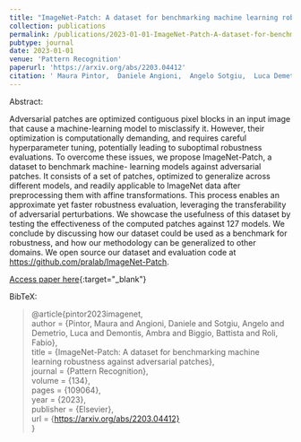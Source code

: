 ```yaml
---
title: "ImageNet-Patch: A dataset for benchmarking machine learning robustness against adversarial patches"
collection: publications
permalink: /publications/2023-01-01-ImageNet-Patch-A-dataset-for-benchmarking-machine-learning-robustness-against-adversarial-patches
pubtype: journal
date: 2023-01-01
venue: 'Pattern Recognition'
paperurl: 'https://arxiv.org/abs/2203.04412'
citation: ' Maura Pintor,  Daniele Angioni,  Angelo Sotgiu,  Luca Demetrio,  Ambra Demontis,  Battista Biggio,  Fabio Roli, &quot;ImageNet-Patch: A dataset for benchmarking machine learning robustness against adversarial patches.&quot; Pattern Recognition, 2023.'
---
```

Abstract:

Adversarial patches are optimized contiguous pixel blocks in an input image that cause a machine-learning model to misclassify it. However, their optimization is computationally demanding, and requires careful hyperparameter tuning, potentially leading to suboptimal robustness evaluations. To overcome these issues, we propose ImageNet-Patch, a dataset to benchmark machine- learning models against adversarial patches. It consists of a set of patches, optimized to generalize across different models, and readily applicable to ImageNet data after preprocessing them with affine transformations. This process enables an approximate yet faster robustness evaluation, leveraging the transferability of adversarial perturbations. We showcase the usefulness of this dataset by testing the effectiveness of the computed patches against 127 models. We conclude by discussing how our dataset could be used as a benchmark for robustness, and how our methodology can be generalized to other domains. We open source our dataset and evaluation code at https://github.com/pralab/ImageNet-Patch.

[Access paper here](https://arxiv.org/abs/2203.04412){:target="_blank"}

BibTeX: 
>@article{pintor2023imagenet,<br>    author = {Pintor, Maura and Angioni, Daniele and Sotgiu, Angelo and Demetrio, Luca and Demontis, Ambra and Biggio, Battista and Roli, Fabio},<br>    title = {ImageNet-Patch: A dataset for benchmarking machine learning robustness against adversarial patches},<br>    journal = {Pattern Recognition},<br>    volume = {134},<br>    pages = {109064},<br>    year = {2023},<br>    publisher = {Elsevier},<br>    url = {https://arxiv.org/abs/2203.04412}<br>}<br>